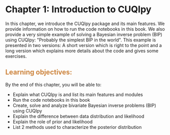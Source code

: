 # Chapter 1: Introduction to CUQIpy

In this chapter, we introduce the CUQIpy package and its main features. We provide information on how to run the code notebooks in this book. We also provide a very simple example of solving a Bayesian inverse problem (BIP) using CUQIpy: "Probably the simplest BIP in the world". This example is presented in two versions: A short version which is right to the point and a long version which explains more details about the code and gives some exercises.

## <font color=#CD853F> Learning objectives: </font> <a name="r-learning-objectives"></a>
By the end of this chapter, you will be able to:

- Explain what CUQIpy is and list its main features and modules
- Run the code notebooks in this book
- Create, solve and analyze bivariate Bayesian inverse problems (BIP) using CUQIpy
- Explain the difference between data distribution and likelihood
- Explain the role of prior and likelihood
- List 2 methods used to characterize the posterior distribution

